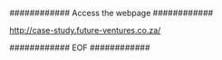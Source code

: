 ############ Access the webpage ############

http://case-study.future-ventures.co.za/

############  EOF ############

